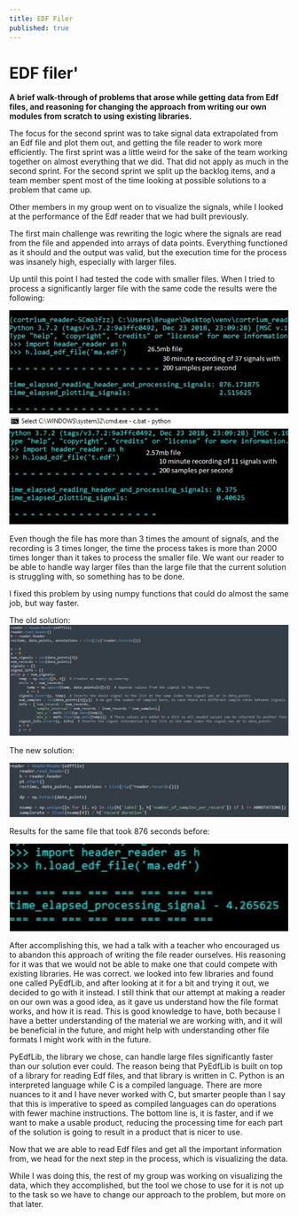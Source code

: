 ```yaml
---
title: EDF Filer
published: true
---
```


# [](#header-1)EDF filer'

**A brief walk-through of problems that arose while getting data from Edf files, and reasoning for changing the approach from writing our own modules from scratch to using existing libraries.**

The focus for the second sprint was to take signal data extrapolated from an Edf file and plot them out, and getting the file reader to work more efficiently. The first sprint was a little weird for the sake of the team working together on almost everything that we did. That did not apply as much in the second sprint. For the second sprint we split up the backlog items, and a team member spent most of the time looking at possible solutions to a problem that came up.

Other members in my group went on to visualize the signals, while I looked at the performance of the Edf reader that we had built previously.

The first main challenge was rewriting the logic where the signals are read from the file and appended into arrays of data points. Everything functioned as it should and the output was valid, but the execution time for the process was insanely high, especially with larger files.

Up until this point I had tested the code with smaller files. When I tried to process a significantly larger file with the same code the results were the following:

![EDF1](\assets\EDF1.jpg)


Even though the file has more than 3 times the amount of signals, and the recording is 3 times longer, the time the process takes is more than 2000 times longer than it takes to process the smaller file. We want our reader to be able to handle way larger files than the large file that the current solution is struggling with, so something has to be done.

I fixed this problem by using numpy functions that could do almost the same job, but way faster.

The old solution:
![EDF2](\assets\EDF2.jpg)

The new solution:

![EDF3](\assets\EDF3.jpg)

Results for the same file that took 876 seconds before:

![EDF4](\assets\EDF4.jpg)

After accomplishing this, we had a talk with a teacher who encouraged us to abandon this approach of writing the file reader ourselves. 
His reasoning for it was that we would not be able to make one that could compete with existing libraries. 
He was correct. we looked into few libraries and found one called PyEdfLib, and after looking at it for a bit and trying it out, we decided to go with it instead. 
I still think that our attempt at making a reader on our own was a good idea, as it gave us understand how the file format works, and how it is read. 
This is good knowledge to have, both because I have a better understanding of the material we are working with, and it will be beneficial in the future, and might help with understanding other file formats I might work with in the future.

PyEdfLib, the library we chose, can handle large files significantly faster than our solution ever could. The reason being that PyEdfLib is built on top of a library for reading Edf files, and that library is written in C. Python is an interpreted language while C is a compiled language. There are more nuances to it and I have never worked with C, but smarter people than I say that this is imperative to speed as compiled languages can do operations with fewer machine instructions. The bottom line is, it is faster, and if we want to make a usable product, reducing the processing time for each part of the solution is going to result in a product that is nicer to use.

Now that we are able to read Edf files and get all the important information from, we head for the next step in the process, which is visualizing the data.

While I was doing this, the rest of my group was working on visualizing the data, which they accomplished, but the tool we chose to use for it is not up to the task so we have to change our approach to the problem, but more on that later.